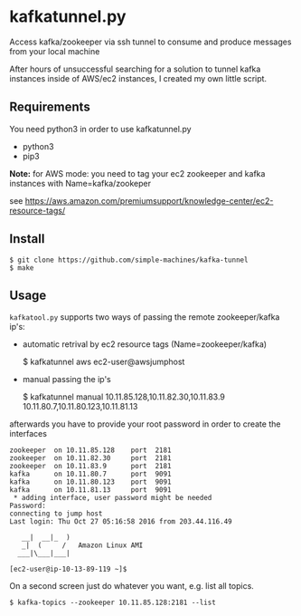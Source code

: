 
kafkatunnel.py
============
Access kafka/zookeeper via ssh tunnel to consume and produce messages from your local machine

After hours of unsuccessful searching for a solution to tunnel kafka instances inside of AWS/ec2 instances, I created my own little script.

Requirements
------------
You need python3 in order to use kafkatunnel.py

* python3
* pip3

**Note:** for AWS mode: you need to tag your ec2 zookeeper and kafka instances with Name=kafka/zookeper

see https://aws.amazon.com/premiumsupport/knowledge-center/ec2-resource-tags/

Install
-------

    $ git clone https://github.com/simple-machines/kafka-tunnel
    $ make

Usage
-----

`kafkatool.py` supports two ways of passing the remote zookeeper/kafka ip's:

* automatic retrival by ec2 resource tags (Name=zookeeper/kafka)

    $ kafkatunnel aws ec2-user@awsjumphost

* manual passing the ip's

    $ kafkatunnel manual 10.11.85.128,10.11.82.30,10.11.83.9 10.11.80.7,10.11.80.123,10.11.81.13

afterwards you have to provide your root password in order to create the interfaces

    zookeeper  on 10.11.85.128    port  2181
    zookeeper  on 10.11.82.30     port  2181
    zookeeper  on 10.11.83.9      port  2181
    kafka      on 10.11.80.7      port  9091
    kafka      on 10.11.80.123    port  9091
    kafka      on 10.11.81.13     port  9091
     * adding interface, user password might be needed
    Password:
    connecting to jump host
    Last login: Thu Oct 27 05:16:58 2016 from 203.44.116.49

       __|  __|_  )
       _|  (     /   Amazon Linux AMI
      ___|\___|___|

    [ec2-user@ip-10-13-89-119 ~]$

On a second screen just do whatever you want, e.g. list all topics.

    $ kafka-topics --zookeeper 10.11.85.128:2181 --list
